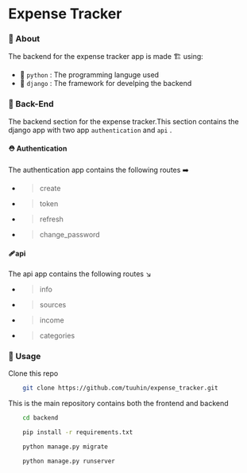 # Expense Tracker

### :small_red_triangle: About
The backend for the expense tracker app is made :building_construction: using:
 - :1st_place_medal: `python` : The programming languge used
 - :2nd_place_medal: `django` : The framework for develping the backend
   
### :bookmark_tabs: Back-End
The backend section for the expense tracker.This section contains the django app with two app `authentication` and `api` .

#### :rescue_worker_helmet: Authentication
The authentication app contains the following routes :arrow_right:
- > create
- > token
- > refresh
- > change_password

#### :adhesive_bandage:api
The api app contains the following routes :arrow_lower_right:
- > info
- >sources
- > income
- >categories
### :construction: Usage 

Clone this repo 
```bash
    git clone https://github.com/tuuhin/expense_tracker.git
```
This is the main repository contains both the frontend  and backend 
```bash
    cd backend 
```
```bash
    pip install -r requirements.txt
```
```bash
    python manage.py migrate
```
```bash
    python manage.py runserver 
```
